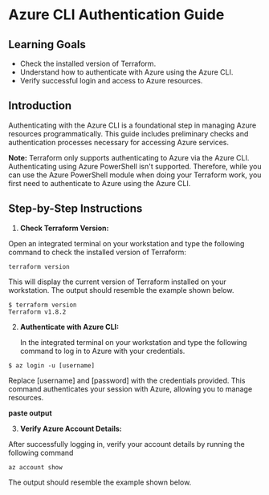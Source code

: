 # Azure CLI Authentication Guide

## Learning Goals
- Check the installed version of Terraform.
- Understand how to authenticate with Azure using the Azure CLI.
- Verify successful login and access to Azure resources.

## Introduction
Authenticating with the Azure CLI is a foundational step in managing Azure resources programmatically. This guide includes preliminary checks and authentication processes necessary for accessing Azure services.

**Note:** 
Terraform only supports authenticating to Azure via the Azure CLI. Authenticating using Azure PowerShell isn't supported. Therefore, while you can use the Azure PowerShell module when doing your Terraform work, you first need to authenticate to Azure using the Azure CLI.

## Step-by-Step Instructions

1. **Check Terraform Version:**

Open an integrated terminal on your workstation and type the following command to check the installed version of Terraform:
   
   `terraform version` 
   
   This will display the current version of Terraform installed on your workstation. The output should resemble the example shown below.

```
$ terraform version
Terraform v1.8.2
```
    
2. **Authenticate with Azure CLI:**

   In the integrated terminal on your workstation and type the following command to log in to Azure with your credentials.

 `$ az login -u [username]`

   Replace [username] and [password] with the credentials provided. This command authenticates your session with Azure, allowing you to manage resources.

**paste output**

3. **Verify Azure Account Details:**

After successfully logging in, verify your account details by running the following command

`az account show`

The output should resemble the example shown below.